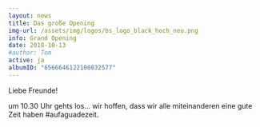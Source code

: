 ```yaml
---
layout: news
title: Das große Opening
img-url: /assets/img/logos/bs_logo_black_hoch_neu.png
info: Grand Opening
date: 2018-10-13
#author: Tom
active: ja
albumID: "6566646122100832577"
---
```

Liebe Freunde!

um 10.30 Uhr gehts los... wir hoffen, dass wir alle miteinanderen eine gute
Zeit haben #aufaguadezeit.